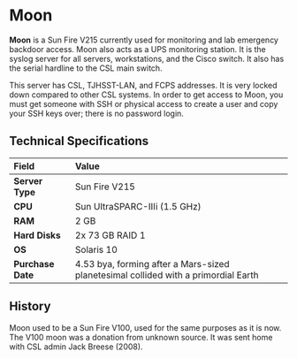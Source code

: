 # Moon

**Moon** is a Sun Fire V215 currently used for monitoring and lab emergency backdoor access. Moon also acts as a UPS monitoring station. It is the syslog server for all servers, workstations, and the Cisco switch. It also has the serial hardline to the CSL main switch.

This server has CSL, TJHSST-LAN, and FCPS addresses. It is very locked down compared to other CSL systems. In order to get access to Moon, you must get someone with SSH or physical access to create a user and copy your SSH keys over; there is no password login.

## Technical Specifications

| Field | Value |
| :--- | :--- |
| **Server Type** | Sun Fire V215 |
| **CPU** | Sun UltraSPARC-IIIi \(1.5 GHz\) |
| **RAM** | 2 GB |
| **Hard Disks** | 2x 73 GB RAID 1 |
| **OS** | Solaris 10 |
| **Purchase Date** | 4.53 bya, forming after a Mars-sized planetesimal collided with a primordial Earth |

## History

Moon used to be a Sun Fire V100, used for the same purposes as it is now. The V100 moon was a donation from unknown source. It was sent home with CSL admin Jack Breese \(2008\).

